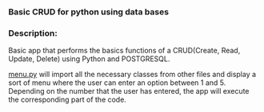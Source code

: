 ### Basic CRUD for python using data bases

### Description:

Basic app that performs the basics functions of a CRUD(Create, Read, Update, Delete) using Python and POSTGRESQL.

[menu.py](http://github.com/Danteps-4/BasicCRUDPython/blob/master/menu.py "menu.py") will import all the necessary classes from other files and display a sort of menu where the user can enter an option between 1 and 5. Depending on the number that the user has entered, the app will execute the corresponding part of the code.